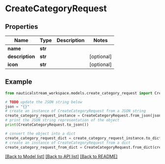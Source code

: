 # CreateCategoryRequest


## Properties

Name | Type | Description | Notes
------------ | ------------- | ------------- | -------------
**name** | **str** |  | 
**description** | **str** |  | [optional] 
**icon** | **str** |  | [optional] 

## Example

```python
from nauticalstream_workspace.models.create_category_request import CreateCategoryRequest

# TODO update the JSON string below
json = "{}"
# create an instance of CreateCategoryRequest from a JSON string
create_category_request_instance = CreateCategoryRequest.from_json(json)
# print the JSON string representation of the object
print(CreateCategoryRequest.to_json())

# convert the object into a dict
create_category_request_dict = create_category_request_instance.to_dict()
# create an instance of CreateCategoryRequest from a dict
create_category_request_from_dict = CreateCategoryRequest.from_dict(create_category_request_dict)
```
[[Back to Model list]](../README.md#documentation-for-models) [[Back to API list]](../README.md#documentation-for-api-endpoints) [[Back to README]](../README.md)


